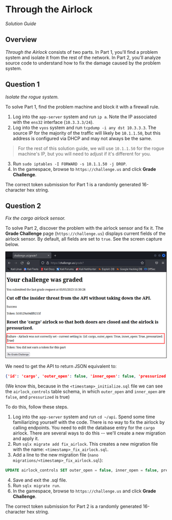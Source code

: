 # Through the Airlock

*Solution Guide*

## Overview

*Through the Airlock* consists of two parts. In Part 1, you'll find a problem system and isolate it from the rest of the network. In Part 2, you'll analyze source code to understand how to fix the damage caused by the problem system.

## Question 1

*Isolate the rogue system.*

To solve Part 1, find the problem machine and block it with a firewall rule.

1. Log into the `app-server` system and run `ip a`. Note the IP associated with the `ens32` interface (`10.3.3.3/24`).
2. Log into the `vyos` system and run `tcpdump -i any dst 10.3.3.3`. The source IP  for the majority of the traffic will likely be `10.1.1.50`, but this address is configured via DHCP and may not always be the same. 
>For the rest of this solution guide, we will use `10.1.1.50` for the rogue machine's IP, but you will need to adjust if it's different for you.

3. Run `sudo iptables -I FORWARD -s 10.1.1.50 -j DROP`.
4. In the gamespace, browse to `https://challenge.us` and click **Grade Challenge**. 

The correct token submission for Part 1 is a randomly generated 16-character hex string.

## Question 2

*Fix the cargo airlock sensor.*

To solve Part 2, discover the problem with the airlock sensor and fix it. The **Grade Challenge** page (`https://challenge.us`) displays current fields of the airlock sensor. By default, all fields are set to `true`. See the screen capture below.

![image 1](./img/c02-img1.png)

We need to get the API to return JSON equivalent to:

```json
{'id': 'cargo', 'outer_open': false, 'inner_open': false, 'pressurized': true}
```
(We know this, because in the `<timestamp>_initialize.sql` file we can see the `airlock_controls` table schema, in which `outer_open` and `inner_open` are `false`, and `pressurized` is true)

To do this, follow these steps.

1. Log into the `app-server` system and run `cd ~/api`. Spend some time familiarizing yourself with the code. There is no way to fix the airlock by calling endpoints. You need to edit the database entry for the `cargo` airlock. There are several ways to do this -- we'll create a new migration and apply it.
2. Run `sqlx migrate add fix_airlock`. This creates a new migration file with the name: `<timestamp>_fix_airlock.sql`.
3. Add a line to the new migration file (`nano migrations/<timestamp>_fix_airlock.sql`):

```sql
UPDATE airlock_controls SET outer_open = false, inner_open = false, pressurized = true WHERE id = 'cargo';
```
4. Save and exit the .sql file.
5. Run `sqlx migrate run`.
6. In the gamespace, browse to `https://challenge.us` and click **Grade Challenge**. 

The correct token submission for Part 2 is a randomly generated 16-character hex string.
